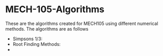 # MECH-105-Algorithms
These are the algorithms created for MECH105 using different numerical methods. The algorithms are as follows 
* Simpsons 1/3: 
* Root Finding Methods: 
* 
